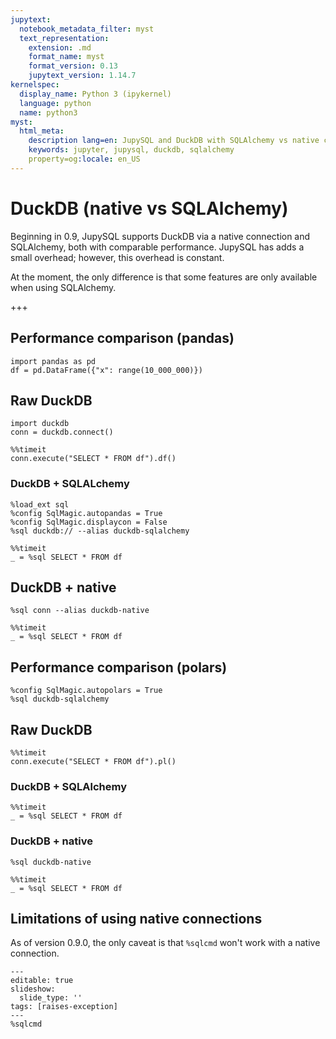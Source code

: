 ```yaml
---
jupytext:
  notebook_metadata_filter: myst
  text_representation:
    extension: .md
    format_name: myst
    format_version: 0.13
    jupytext_version: 1.14.7
kernelspec:
  display_name: Python 3 (ipykernel)
  language: python
  name: python3
myst:
  html_meta:
    description lang=en: JupySQL and DuckDB with SQLAlchemy vs native connection
    keywords: jupyter, jupysql, duckdb, sqlalchemy
    property=og:locale: en_US
---
```


# DuckDB (native vs SQLAlchemy)

Beginning in 0.9, JupySQL supports DuckDB via a native connection and SQLAlchemy, both with comparable performance. JupySQL has adds a small overhead; however, this overhead is constant.

At the moment, the only difference is that some features are only available when using SQLAlchemy.

+++

## Performance comparison (pandas)

```{code-cell} ipython3
import pandas as pd
df = pd.DataFrame({"x": range(10_000_000)})
```

## Raw DuckDB

```{code-cell} ipython3
import duckdb
conn = duckdb.connect()
```

```{code-cell} ipython3
%%timeit
conn.execute("SELECT * FROM df").df()
```

### DuckDB + SQLALchemy

```{code-cell} ipython3
%load_ext sql
%config SqlMagic.autopandas = True
%config SqlMagic.displaycon = False
%sql duckdb:// --alias duckdb-sqlalchemy
```

```{code-cell} ipython3
%%timeit
_ = %sql SELECT * FROM df
```

## DuckDB + native

```{code-cell} ipython3
%sql conn --alias duckdb-native
```

```{code-cell} ipython3
%%timeit
_ = %sql SELECT * FROM df
```

## Performance comparison (polars)

```{code-cell} ipython3
%config SqlMagic.autopolars = True
%sql duckdb-sqlalchemy
```

## Raw DuckDB

```{code-cell} ipython3
%%timeit
conn.execute("SELECT * FROM df").pl()
```

### DuckDB + SQLAlchemy

```{code-cell} ipython3
%%timeit
_ = %sql SELECT * FROM df
```

### DuckDB + native

```{code-cell} ipython3
%sql duckdb-native
```

```{code-cell} ipython3
%%timeit
_ = %sql SELECT * FROM df
```

## Limitations of using native connections

As of version 0.9.0, the only caveat is that `%sqlcmd` won't work with a native connection.

```{code-cell} ipython3
---
editable: true
slideshow:
  slide_type: ''
tags: [raises-exception]
---
%sqlcmd
```
